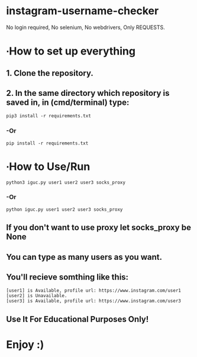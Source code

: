 # instagram-username-checker
No login required, No selenium, No webdrivers, Only REQUESTS.

# ∙How to set up everything
## 1. Clone the repository.
## 2. In the same directory which repository is saved in, in (cmd/terminal) type:
```
pip3 install -r requirements.txt
```
### -Or
```
pip install -r requirements.txt
```

# ∙How to Use/Run
```
python3 iguc.py user1 user2 user3 socks_proxy
```
### -Or
```
python iguc.py user1 user2 user3 socks_proxy
```
## If you don't want to use proxy let socks_proxy be None
## You can type as many users as you want.
## You'll recieve somthing like this:

```
[user1] is Available, profile url: https://www.instagram.com/user1
[user2] is Unavailable.
[user3] is Available, profile url: https://www.instagram.com/user3
```

## Use It For Educational Purposes Only!
# Enjoy :)
